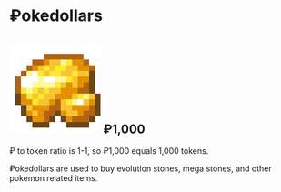 # ₽okedollars

## &#x20; <img src="../../.gitbook/assets/raw gold.png" alt="" data-size="line">  ₽1,000

₽ to token ratio is 1-1, so ₽1,000 equals 1,000 tokens.

₽okedollars are used to buy evolution stones, mega stones, and other pokemon related items.
